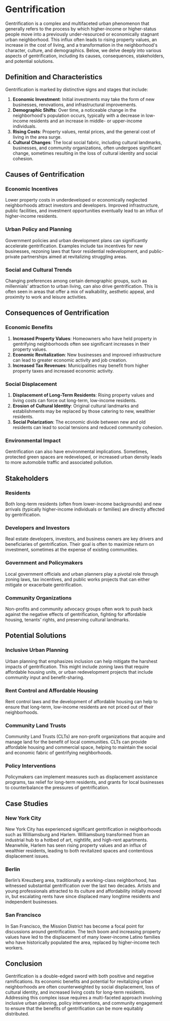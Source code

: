 # Gentrification

Gentrification is a complex and multifaceted urban phenomenon that generally refers to the process by which higher-income or higher-status people move into a previously under-resourced or economically stagnant urban neighborhood. This influx often leads to rising property values, an increase in the cost of living, and a transformation in the neighborhood's character, culture, and demographics. Below, we delve deeply into various aspects of gentrification, including its causes, consequences, stakeholders, and potential solutions.

## Definition and Characteristics

Gentrification is marked by distinctive signs and stages that include:

1. **Economic Investment**: Initial investments may take the form of new businesses, renovations, and infrastructural improvements.
2. **Demographic Shifts**: Over time, a noticeable change in the neighborhood's population occurs, typically with a decrease in low-income residents and an increase in middle- or upper-income individuals.
3. **Rising Costs**: Property values, rental prices, and the general cost of living in the area surge.
4. **Cultural Changes**: The local social fabric, including cultural landmarks, businesses, and community organizations, often undergoes significant change, sometimes resulting in the loss of cultural identity and social cohesion.

## Causes of Gentrification

### Economic Incentives

Lower property costs in underdeveloped or economically neglected neighborhoods attract investors and developers. Improved infrastructure, public facilities, and investment opportunities eventually lead to an influx of higher-income residents.

### Urban Policy and Planning

Government policies and urban development plans can significantly accelerate gentrification. Examples include tax incentives for new businesses, rezoning laws that favor residential redevelopment, and public-private partnerships aimed at revitalizing struggling areas.

### Social and Cultural Trends

Changing preferences among certain demographic groups, such as millennials’ attraction to urban living, can also drive gentrification. This is often seen in areas that offer a mix of walkability, aesthetic appeal, and proximity to work and leisure activities.

## Consequences of Gentrification

### Economic Benefits

1. **Increased Property Values**: Homeowners who have held property in gentrifying neighborhoods often see significant increases in their property values.
2. **Economic Revitalization**: New businesses and improved infrastructure can lead to greater economic activity and job creation.
3. **Increased Tax Revenues**: Municipalities may benefit from higher property taxes and increased economic activity.

### Social Displacement

1. **Displacement of Long-Term Residents**: Rising property values and living costs can force out long-term, low-income residents.
2. **Erosion of Cultural Identity**: Original cultural landmarks and establishments may be replaced by those catering to new, wealthier residents.
3. **Social Polarization**: The economic divide between new and old residents can lead to social tensions and reduced community cohesion.

### Environmental Impact

Gentrification can also have environmental implications. Sometimes, protected green spaces are redeveloped, or increased urban density leads to more automobile traffic and associated pollution.

## Stakeholders

### Residents

Both long-term residents (often from lower-income backgrounds) and new arrivals (typically higher-income individuals or families) are directly affected by gentrification.

### Developers and Investors

Real estate developers, investors, and business owners are key drivers and beneficiaries of gentrification. Their goal is often to maximize return on investment, sometimes at the expense of existing communities.

### Government and Policymakers

Local government officials and urban planners play a pivotal role through zoning laws, tax incentives, and public works projects that can either mitigate or exacerbate gentrification.

### Community Organizations

Non-profits and community advocacy groups often work to push back against the negative effects of gentrification, fighting for affordable housing, tenants' rights, and preserving cultural landmarks.

## Potential Solutions

### Inclusive Urban Planning

Urban planning that emphasizes inclusion can help mitigate the harshest impacts of gentrification. This might include zoning laws that require affordable housing units, or urban redevelopment projects that include community input and benefit-sharing.

### Rent Control and Affordable Housing

Rent control laws and the development of affordable housing can help to ensure that long-term, low-income residents are not priced out of their neighborhoods.

### Community Land Trusts

Community Land Trusts (CLTs) are non-profit organizations that acquire and manage land for the benefit of local communities. CLTs can provide affordable housing and commercial space, helping to maintain the social and economic fabric of gentrifying neighborhoods.

### Policy Interventions

Policymakers can implement measures such as displacement assistance programs, tax relief for long-term residents, and grants for local businesses to counterbalance the pressures of gentrification.

## Case Studies

### New York City

New York City has experienced significant gentrification in neighborhoods such as Williamsburg and Harlem. Williamsburg transformed from an industrial hub to a hotbed of art, nightlife, and high-rent apartments. Meanwhile, Harlem has seen rising property values and an influx of wealthier residents, leading to both revitalized spaces and contentious displacement issues.

### Berlin

Berlin’s Kreuzberg area, traditionally a working-class neighborhood, has witnessed substantial gentrification over the last two decades. Artists and young professionals attracted to its culture and affordability initially moved in, but escalating rents have since displaced many longtime residents and independent businesses.

### San Francisco

In San Francisco, the Mission District has become a focal point for discussions around gentrification. The tech boom and increasing property values have led to the displacement of many lower-income Latino families who have historically populated the area, replaced by higher-income tech workers.

## Conclusion

Gentrification is a double-edged sword with both positive and negative ramifications. Its economic benefits and potential for revitalizing urban neighborhoods are often counterweighted by social displacement, loss of cultural identity, and increased living costs for long-term residents. Addressing this complex issue requires a multi-faceted approach involving inclusive urban planning, policy interventions, and community engagement to ensure that the benefits of gentrification can be more equitably distributed.
